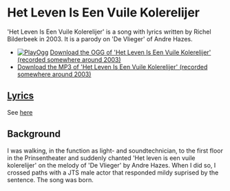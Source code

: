 # Het Leven Is Een Vuile Kolerelijer

'Het Leven Is Een Vuile Kolerelijer' is a song with lyrics written by
Richel Bilderbeek in 2003. It is a parody on 'De Vlieger' of Andre Hazes.

- [![PlayOgg](http://static.fsf.org/playogg/Play_ogg_80x15.png "I support PlayOgg!")](http://playogg.org) [Download the OGG of 'Het Leven Is Een Vuile Kolerelijer' (recorded somewhere around 2003)](http://www.richelbilderbeek.nl/CD03_07HetLevenIsEenVuileKolerelijer.ogg)
- [Download the MP3 of 'Het Leven Is Een Vuile Kolerelijer' (recorded somewhere around 2003)](http://www.richelbilderbeek.nl/CD03_07HetLevenIsEenVuileKolerelijer.mp3)

## [Lyrics](19_het_leven_is_een_vuile_kolerelijer.txt)

See [here](19_het_leven_is_een_vuile_kolerelijer.txt)

## Background

I was walking, in the function as light- and soundtechnician,
to the first floor in the Prinsentheater
and suddenly chanted 'Het leven is een vuile kolerelijer'
on the melody of 'De Vlieger' by Andre Hazes. When
I did so, I crossed paths with a JTS male actor that responded
mildy suprised by the sentence. The song was born.
